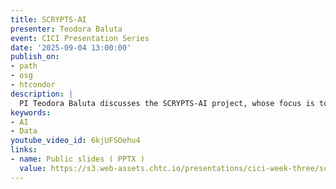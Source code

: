 ```yaml
---
title: SCRYPTS-AI
presenter: Teodora Baluta
event: CICI Presentation Series
date: '2025-09-04 13:00:00'
publish_on:
- path
- osg
- htcondor
description: |
  PI Teodora Baluta discusses the SCRYPTS-AI project, whose focus is to design solutions for collaboration across disciplines and develop new insights and approaches for distributed, sensitive and private or noisy data sets using AI.
keywords:
- AI
- Data
youtube_video_id: 6kjUFSOehu4
links:
- name: Public slides ( PPTX )
  value: https://s3.web-assets.chtc.io/presentations/cici-week-three/scrypts-ai.pptx
---
```

